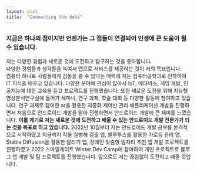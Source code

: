 ```yaml
---
layout: post
title:  "Connecting the dots"
---
```


### 지금은 하나의 점이지만 언젠가는 그 점들이 연결되어 인생에 큰 도움이 될 수 있습니다.

저는 다양한 경험과 새로운 것에 도전하고 탐구하는 것을 좋아합니다. <br>
다양한 경험들과 생각들을 녹여서 앱으로 서비스를 제공하는 것이 저의 목표입니다.<br>
컴퓨터 하나로 사람들에게 감동을 줄 수 있다는 매력에 저는 컴퓨터공학과로 진학하여 IT 지식을 배우고 있습니다. 다양한 분야에 관심이 많아서 IoT, 메타버스, 게임 개발, 인공지능에 대한 교육을 듣고 프로젝트를 진행했습니다. 
또한 새로운 도전을 위해 지능형영상분석연구실에 들어가 세미나, 연구 과제, 학술 대회 등 다양한 활동에 참여하고 있습니다. 연구 과제로 참여한 ar을 활용한 지중화 제어반 관리 애플리케이션 개발을 진행하면서 처음으로 안드로이드 개발을 맡아 진행하면서 안드로이드 개발에 큰 재미를 느꼈습니다.
**이를 계기로 저는 새로운 것에 도전하고 배울 수 있는 안드로이드 개발 전문가가 되는 것을 목표로 하고 있습니다.**
2022년 10월부터 저는 안드로이드 개발 공부를 본격적으로 시작하였고 지금까지 작물 질병해 검출 앱, 블루투스를 활용한 가로등 관리 앱, Stable Diffusion을 활용한 달리기 앱, 장애인 맞춤형 일자리 추천 앱 개발 프로젝트를 진행하였고 2022 스마일게이트 Winter Dev Camp에 참여하여
개인 프로젝트로 블로그 앱 개발 및 팀 프로젝트를 진행했습니다. 앞으로도 저는 끊임없이 도전하고 배울 것입니다.
